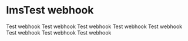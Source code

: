 # lmsTest webhook
Test webhook
Test webhook
Test webhook
Test webhook
Test webhook
Test webhook
Test webhook
Test webhook
